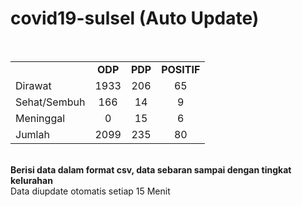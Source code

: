 # covid19-sulsel (Auto Update)
<br>
    <table>
        <tr>
		    <td></td>
            <td align="center"><b>ODP</b></td>
            <td align="center"><b>PDP</b></td>
			<td align="center"><b>POSITIF</b></td>
        </tr>
        <tr>
            <td>Dirawat</td>
            <td align="center">1933 </td>
            <td align="center">206 </td>
            <td align="center">65 </td>
        </tr>
        <tr>
            <td>Sehat/Sembuh</td>
            <td align="center">166 </td>
            <td align="center">14 </td>
            <td align="center">9 </td>
        </tr>
        <tr>
            <td>Meninggal</td>
            <td align="center">0</td>
            <td align="center">15 </td>
            <td align="center">6 </td>
        </tr>
        <tr>
            <td>Jumlah</td>
            <td align="center">2099</td>
            <td align="center">235</td>
            <td align="center">80</td>
		</tr>
    </table>

<br>
<b>Berisi data dalam format csv, data sebaran sampai dengan tingkat kelurahan</b> <br>
Data diupdate otomatis setiap 15 Menit
